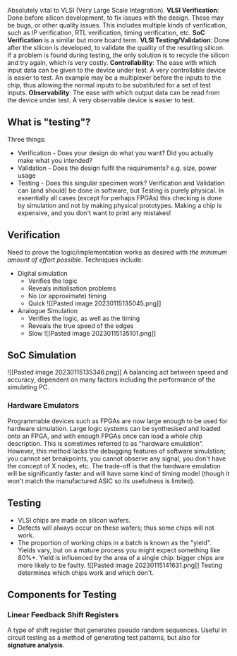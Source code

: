Absolutely vital to VLSI (Very Large Scale Integration).
**VLSI Verification**: Done before silicon development, to fix issues with the design. These may be bugs, or other quality issues. This includes multiple kinds of verification, such as IP verification, RTL verification, timing verification, etc. **SoC Verification** is a similar but more board term.
**VLSI Testing/Validation**: Done after the silicon is developed, to validate the quality of the resulting silicon. If a problem is found during testing, the only solution is to recycle the silicon and try again, which is very costly.
**Controllability**: The ease with which input data can be given to the device under test. A very controllable device is easier to test. An example may be a multiplexer before the inputs to the chip, thus allowing the normal inputs to be substituted for a set of test inputs.
**Observability**: The ease with which output data can be read from the device under test. A very observable device is easier to test.

## What is "testing"?
Three things:
- Verification - Does your design do what you want? Did you actually make what you intended?
- Validation - Does the design fulfil the requirements? e.g. size, power usage
- Testing - Does this singular specimen work?
Verification and Validation can (and should) be done in software, but Testing is purely physical.
In essentially all cases (except for perhaps FPGAs) this checking is done by simulation and not by making physical prototypes. Making a chip is expensive, and you don't want to print any mistakes!

## Verification
Need to prove the logic/implementation works as desired with *the minimum amount of effort possible*.
Techniques include:
- Digital simulation
	- Verifies the logic
	- Reveals initialisation problems
	- No (or approximate) timing
	- Quick
![[Pasted image 20230115135045.png]]
- Analogue Simulation
	- Verifies the logic, as well as the timing
	- Reveals the true speed of the edges
	- Slow
![[Pasted image 20230115135101.png]]
## SoC Simulation
![[Pasted image 20230115135346.png]]
A balancing act between speed and accuracy, dependent on many factors including the performance of the simulating PC.
### Hardware Emulators
Programmable devices such as FPGAs are now large enough to be used for hardware simulation. Large logic systems can be synthesised and loaded onto an FPGA, and with enough FPGAs once can load a whole chip description. This is sometimes referred to as "hardware emulation". However, this method lacks the debugging features of software simulation; you cannot set breakpoints, you cannot observe any signal, you don't have the concept of X nodes, etc. The trade-off is that the hardware emulation will be significantly faster and will have some kind of timing model (though it won't match the manufactured ASIC so its usefulness is limited).

## Testing
- VLSI chips are made on silicon wafers.
- Defects will always occur on these wafers; thus some chips will not work.
- The proportion of working chips in a batch is known as the "yield". Yields vary, but on a mature process you might expect something like 80%+. Yield is influenced by the area of a single chip: bigger chips are more likely to be faulty.
![[Pasted image 20230115141631.png]]
Testing determines which chips work and which don't.

## Components for Testing
### Linear Feedback Shift Registers
A type of shift register that generates pseudo random sequences. Useful in circuit testing as a method of generating test patterns, but also for **signature analysis**. 